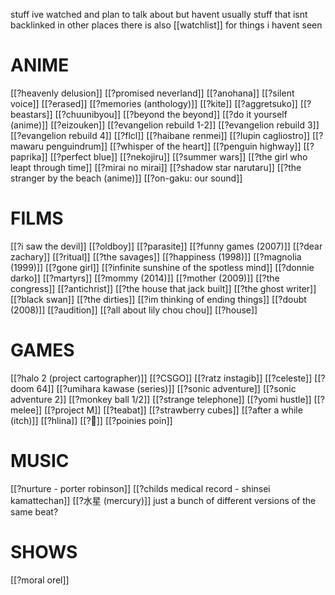 stuff ive watched and plan to talk about but havent
usually stuff that isnt backlinked in other places
there is also [[watchlist]] for things i havent seen
# ANIME

[[?heavenly delusion]]
[[?promised neverland]]
[[?anohana]]
[[?silent voice]]
[[?erased]]
[[?memories (anthology)]]
[[?kite]]
[[?aggretsuko]]
[[?beastars]]
[[?chuunibyou]]
[[?beyond the beyond]]
[[?do it yourself (anime)]]
[[?eizouken]]
[[?evangelion rebuild 1-2]]
[[?evangelion rebuild 3]]
[[?evangelion rebuild 4]]
[[?flcl]]
[[?haibane renmei]]
[[?lupin cagliostro]]
[[?mawaru penguindrum]]
[[?whisper of the heart]]
[[?penguin highway]]
[[?paprika]]
[[?perfect blue]]
[[?nekojiru]]
[[?summer wars]]
[[?the girl who leapt through time]]
[[?mirai no mirai]]
[[?shadow star narutaru]]
[[?the stranger by the beach (anime)]]
[[?on-gaku: our sound]]

# FILMS

[[?i saw the devil]]
[[?oldboy]]
[[?parasite]]
[[?funny games (2007)]]
[[?dear zachary]]
[[?ritual]]
[[?the savages]]
[[?happiness (1998)]]
[[?magnolia (1999)]]
[[?gone girl]]
[[?infinite sunshine of the spotless mind]]
[[?donnie darko]]
[[?martyrs]]
[[?mommy (2014)]]
[[?mother (2009)]]
[[?the congress]]
[[?antichrist]]
[[?the house that jack built]]
[[?the ghost writer]]
[[?black swan]]
[[?the dirties]]
[[?im thinking of ending things]]
[[?doubt (2008)]]
[[?audition]]
[[?all about lily chou chou]]
[[?house]]

# GAMES

[[?halo 2 (project cartographer)]]
[[?CSGO]]
[[?ratz instagib]]
[[?celeste]]
[[?doom 64]]
[[?umihara kawase (series)]]
[[?sonic adventure]]
[[?sonic adventure 2]]
[[?monkey ball 1/2]]
[[?strange telephone]]
[[?yomi hustle]]
[[?melee]]
[[?project M]]
[[?teabat]]
[[?strawberry cubes]]
[[?after a while (itch)]]
[[?hlina]]
[[?🐹]]
[[?poinies poin]]

# MUSIC

[[?nurture - porter robinson]]
[[?childs medical record - shinsei kamattechan]]
[[?水星 (mercury)]] just a bunch of different versions of the same beat?
# SHOWS

[[?moral orel]]